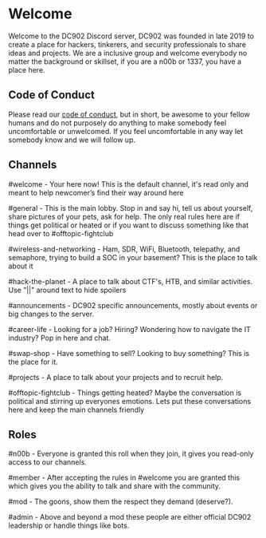 # Welcome

Welcome to the DC902 Discord server, DC902 was founded in late 2019 to create a place for hackers, tinkerers, and 
security professionals to share ideas and projects. We are a inclusive group and welcome everybody no matter the 
background or skillset, if you are a n00b or 1337, you have a place here.

## Code of Conduct
Please read our [code of conduct](https://github.com/defcon902/defcon902.github.io/blob/master/CONDUCT.md), but in short, 
be awesome to your fellow humans and do not purposely do anything to make somebody feel uncomfortable or unwelcomed. 
If you feel uncomfortable in any way let somebody know and we will follow up.

## Channels

#welcome - Your here now! This is the default channel, it's read only and meant to help newcomer’s find their way around here

#general - This is the main lobby. Stop in and say hi, tell us about yourself, share pictures of your pets, ask for help. The
only real rules here are if things get political or heated or if you want to discuss something like that head over to #offtopic-fightclub

#wireless-and-networking - Ham, SDR, WiFi, Bluetooth, telepathy, and semaphore, trying to build a SOC in your basement? This is the place to talk about it

#hack-the-planet - A place to talk about CTF's, HTB, and similar activities. Use "||" around text to hide spoilers

#announcements - DC902 specific announcements, mostly about events or big changes to the server.

#career-life - Looking for a job? Hiring? Wondering how to navigate the IT industry? Pop in here and chat.

#swap-shop - Have something to sell? Looking to buy something? This is the place for it.

#projects - A place to talk about your projects and to recruit help.

#offtopic-fightclub - Things getting heated? Maybe the conversation is political and stirring up everyones emotions. Lets put these conversations here and keep the main channels friendly

## Roles

#n00b - Everyone is granted this roll when they join, it gives you read-only access to our channels. 

#member - After accepting the rules in #welcome you are granted this which gives you the ability to talk and share with the community.

#mod - The goons, show them the respect they demand (deserve?).

#admin - Above and beyond a mod these people are either official DC902 leadership or handle things like bots.


